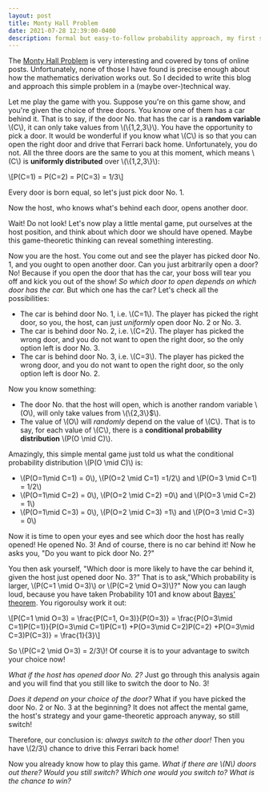 ```yaml
---
layout: post
title: Monty Hall Problem
date: 2021-07-28 12:39:00-0400
description: formal but easy-to-follow probability approach, my first shot of writing a blog post
---
```


The [Monty Hall Problem](https://en.wikipedia.org/wiki/Monty_Hall_problem) is very interesting and covered by tons of online posts. Unfortunately, none of those I have found is precise enough about how the mathematics derivation works out. So I decided to write this blog and approach this simple problem in a (maybe over-)technical way.

Let me play the game with you. Suppose you're on this game show, and you're given the choice of three doors. You know one of them has a car behind it. That is to say, if the door No. that has the car is a **random variable** \\(C\\), it can only take values from \\(\\{1,2,3\\}\\). You have the opportunity to pick a door. It would be wonderful if you know what \\(C\\) is so that you can open the right door and drive that Ferrari back home. Unfortunately, you do not. All the three doors are the same to you at this moment, which means \\(C\\) is **uniformly distributed** over \\(\\{1,2,3\\}\\): 

\\[P(C=1) = P(C=2) = P(C=3) = 1/3\\]

Every door is born equal, so let's just pick door No. 1.

Now the host, who knows what's behind each door, opens another door.

Wait! Do not look! Let's now play a little mental game, put ourselves at the host position, and think about which door we should have opened. Maybe this game-theoretic thinking can reveal something interesting.

Now you are the host. You come out and see the player has picked door No. 1, and you ought to open another door. Can you just arbitrarily open a door? No! Because if you open the door that has the car, your boss will tear you off and kick you out of the show! 
*So which door to open depends on which door has the car.* But which one has the car? 
Let's check all the possibilities:

* The car is behind door No. 1, i.e. \\(C=1\\). The player has picked the right door, so you, the host, can just *uniformly* open door No. 2 or No. 3.
* The car is behind door No. 2, i.e. \\(C=2\\). The player has picked the wrong door, and you do not want to open the right door, so the only option left is door No. 3.
* The car is behind door No. 3, i.e. \\(C=3\\). The player has picked the wrong door, and you do not want to open the right door, so the only option left is door No. 2.

Now you know something:

* The door No. that the host will open, which is another random variable \\(O\\), will only take values from \\(\\{2,3\\}$\\).
* The value of \\(O\\) will *randomly* depend on the value of \\(C\\). That is to say, for each value of \\(C\\), there is a **conditional probability distribution** \\(P(O \mid C)\\).

Amazingly, this simple mental game just told us what the conditional probability distribution \\(P(O \mid C)\\) is:


* \\(P(O=1\mid C=1) = 0\\), \\(P(O=2 \mid C=1) =1/2\\) and \\(P(O=3 \mid C=1) = 1/2\\)
* \\(P(O=1\mid C=2) = 0\\), \\(P(O=2 \mid C=2) =0\\) and \\(P(O=3 \mid C=2) = 1\\)
* \\(P(O=1\mid C=3) = 0\\), \\(P(O=2 \mid C=3) =1\\) and \\(P(O=3 \mid C=3) = 0\\)

Now it is time to open your eyes and see which door the host has really opened! He opened No. 3! And of course, there is no car behind it! Now he asks you, "Do you want to pick door No. 2?"

You then ask yourself, "Which door is more likely to have the car behind it, given the host just opened door No. 3?" That is to ask,"Which probability is larger, \\(P(C=1 \mid O=3)\\) or \\(P(C=2 \mid O=3)\\)?" Now you can laugh loud, because you have taken Probability 101 and know about [Bayes' theorem](https://en.wikipedia.org/wiki/Bayes%27_theorem). You rigoroulsy work it out:

\\[P(C=1 \mid O=3) = \frac{P(C=1, O=3)}{P(O=3)} = \frac{P(O=3\mid C=1)P(C=1)}{P(O=3\mid C=1)P(C=1) +P(O=3\mid C=2)P(C=2) +P(O=3\mid C=3)P(C=3)} = \frac{1}{3}\\]

So \\(P(C=2 \mid O=3) = 2/3\\)! Of course it is to your advantage to switch your choice now!

*What if the host has opened door No. 2?* Just go through this analysis again and you will find that you still like to switch the door to No. 3!

*Does it depend on your choice of the door?* What if you have picked the door No. 2 or No. 3 at the beginning? It does not affect the mental game, the host's strategy and your game-theoretic approach anyway, so still switch!

Therefore, our conclusion is: *always switch to the other door!* Then you have \\(2/3\\) chance to drive this Ferrari back home!

Now you already know how to play this game. *What if there are \\(N\\) doors out there? Would you still switch? Which one would you switch to? What is the chance to win?*